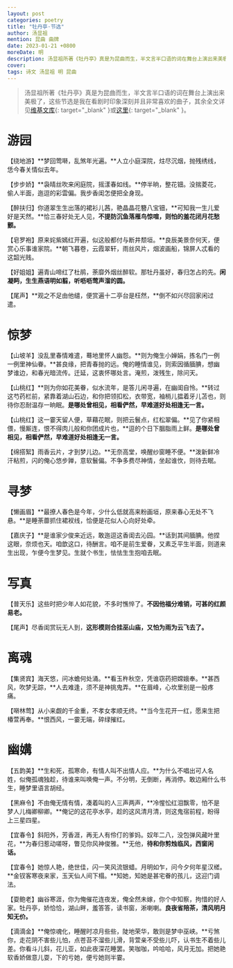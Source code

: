 ```yaml
---
layout: post
categories: poetry
title: "牡丹亭·节选"
author: 汤显祖
mention: 昆曲 曲牌
date: 2023-01-21 +0800
moreDate: 明
description: 汤显祖所著《牡丹亭》真是为昆曲而生，半文言半口语的词在舞台上演出来美极了，这些节选是我在看剧时印象深刻并且非常喜欢的曲子。
cover: 
tags: 诗文 汤显祖 明 昆曲
---
```


> 汤显祖所著《牡丹亭》真是为昆曲而生，半文言半口语的词在舞台上演出来美极了，这些节选是我在看剧时印象深刻并且非常喜欢的曲子，其余全文详见[维基文库](https://zh.wikisource.org/wiki/牡丹亭){: target="_blank" }或[这里](http://www.taiwan.cn/zt/wj/mdt/qt/200801/t20080102_523770.htm){: target="_blank" }。

# 游园

【绕地游】**梦回莺啭，乱煞年光遍。**人立小庭深院，炷尽沉烟，抛残绣线，恁今春关情似去年。

【步步娇】**袅晴丝吹来闲庭院，摇漾春如线。**停半晌，整花钿。没揣菱花，偷人半面，迤逗的彩雲偏。我步香闺怎便把全身现。

【醉扶归】你道翠生生出落的裙衫儿茜，艳晶晶花簪八宝钿，**可知我一生儿爱好是天然。**恰三春好处无人见，**不提防沉鱼落雁鸟惊喧，则怕的羞花闭月花愁颤。**

【皂罗袍】原来姹紫嫣红开遍，似这般都付与断井颓垣。**良辰美景奈何天，便赏心乐事谁家院。**朝飞暮卷，云霞翠轩，雨丝风片，烟波画船，锦屏人忒看的这韶光贱。

【好姐姐】遍青山啼红了杜鹃，荼靡外烟丝醉软。那牡丹虽好，春归怎占的先。**闲凝眄，生生燕语明如翦，听呖呖莺声溜的圆。**

【尾声】**观之不足由他缱，便赏遍十二亭台是枉然，**倒不如兴尽回家闲过遣。

# 惊梦

【山坡羊】没乱里春情难遣，蓦地里怀人幽怨。**则为俺生小婵娟，拣名门一例一例里神仙眷。**甚良缘，把青春抛的远。俺的睡情谁见，则索因循腼腆，想幽梦谁边，和春光暗流传。迁延，这衷怀哪处言。淹煎，泼残生，除问天。

【山桃红】**则为你如花美眷，似水流年，是答儿闲寻遍，在幽闺自怜。**转过这芍药栏前，紧靠着湖山石边，和你把领扣松，衣带宽，袖梢儿揾着牙儿苫也，则待你忍耐温存一晌眠。**是哪处曾相见，相看俨然，早难道好处相逢无一言。**

【山桃红】这一霎天留人便，草藉花眠，则把云鬟点，红松翠偏。**见了你紧相偎，慢厮连，恨不得肉儿般和你团成片也，**逗的个日下胭脂雨上鲜。**是哪处曾相见，相看俨然，早难道好处相逢无一言。**

【绵搭絮】雨香云片，才到梦儿边。**无奈高堂，唤醒纱窗睡不便。**泼新鲜冷汗粘煎，闪的俺心悠步亸，意软鬟偏。不争多费尽神情，坐起谁忺，则待去眠。

# 寻梦

【懒画眉】**最撩人春色是今年，少什么低就高来粉画垣，原来春心无处不飞悬。**是睡荼蘼抓住裙衩线，恰便是花似人心向好处牵。

【嘉庆子】**是谁家少俊来近远，敢迤逗这香闺去沁园。**话到其间腼腆。他捏这眼，奈烦也天。咱歆这口，待酬言。咱不是前生爱眷，又素乏平生半面，则道来生出现，乍便今生梦见。生就个书生，怯怯生生抱咱去眠。

# 写真

【普天乐】这些时把少年人如花貌，不多时憔悴了。**不因他福分难销，可甚的红颜易老。**

【尾声】尽香闺赏玩无人到，**这形模则合挂巫山庙，又怕为雨为云飞去了。**

# 离魂

【集贤宾】海天悠，问冰蟾何处涌。**看玉杵秋空，凭谁窃药把嫦娥奉。**甚西风，吹梦无踪，**人去难逢，须不是神挑鬼弄。**在眉峰，心坎里别是一般疼痛。

【啭林莺】从小来觑的千金重，不孝女孝顺无终。**当今生花开一红，愿来生把椿萱再奉。**恨西风，一霎无端，碎绿摧红。

# 幽媾

【五韵美】**生和死，孤寒命，有情人叫不出情人应。**为什么不唱出可人名姓，似俺孤魂独趁，待谁来叫唤俺一声。不分明，无倒断，再消停。敢边厢什么书生，睡梦里语言胡经。

【黑麻令】不由俺无情有情，凑着叫的人三声两声，**冷惺忪红泪飘零，怕不是梦人儿梅卿柳卿。**俺记的这花亭水亭，趁的这风清月清，则这鬼宿前程，盼得上三星四星。

【宜春令】斜阳外，芳香涯，再无人有伶仃的爹妈。奴年二八，没包弹风藏叶里花，**为春归惹动嗟呀，瞥见你风神俊雅。**无他，**待和你剪烛临风，西窗闲话。**

【宜春令】她惊人艳，绝世佳，闪一笑风流银蜡。月明如乍，问今夕何年星汉槎。**金钗客寒夜来家，玉天仙人间下榻。**知她，知她是甚宅眷的孩儿，这迎门调法。

【耍鲍老】幽谷寒涯，你为俺催花连夜发，俺全然未嫁，你个中知察，拘惜的好人家。牡丹亭，娇恰恰，湖山畔，羞答答，读书窗，淅喇喇。**良夜省陪茶，清风明月知无价。**

【滴滴金】**俺惊魂化，睡醒时凉月些些，陡地荣华，敢则是梦中巫峡。**亏煞你，走花阴不害些儿怕，点苍苔不溜些儿滑，背萱亲不受些儿吓，认书生不着些儿差。你看斗儿斜，花儿亚，如此夜深花睡罢。笑咖咖，吟哈哈，风月无加。把她艳软香娇做意儿耍，下的亏她，便亏她则半霎。
